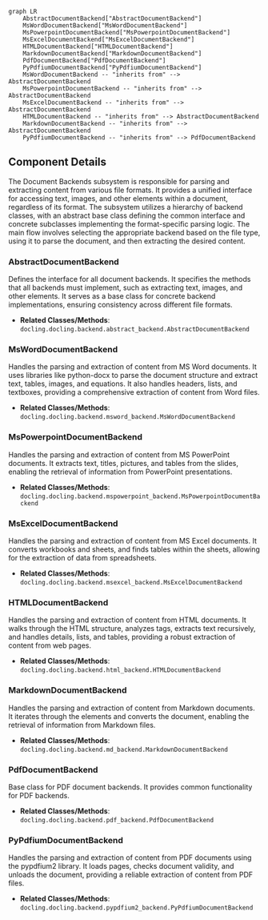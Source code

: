 ```mermaid
graph LR
    AbstractDocumentBackend["AbstractDocumentBackend"]
    MsWordDocumentBackend["MsWordDocumentBackend"]
    MsPowerpointDocumentBackend["MsPowerpointDocumentBackend"]
    MsExcelDocumentBackend["MsExcelDocumentBackend"]
    HTMLDocumentBackend["HTMLDocumentBackend"]
    MarkdownDocumentBackend["MarkdownDocumentBackend"]
    PdfDocumentBackend["PdfDocumentBackend"]
    PyPdfiumDocumentBackend["PyPdfiumDocumentBackend"]
    MsWordDocumentBackend -- "inherits from" --> AbstractDocumentBackend
    MsPowerpointDocumentBackend -- "inherits from" --> AbstractDocumentBackend
    MsExcelDocumentBackend -- "inherits from" --> AbstractDocumentBackend
    HTMLDocumentBackend -- "inherits from" --> AbstractDocumentBackend
    MarkdownDocumentBackend -- "inherits from" --> AbstractDocumentBackend
    PyPdfiumDocumentBackend -- "inherits from" --> PdfDocumentBackend
```

## Component Details

The Document Backends subsystem is responsible for parsing and extracting content from various file formats. It provides a unified interface for accessing text, images, and other elements within a document, regardless of its format. The subsystem utilizes a hierarchy of backend classes, with an abstract base class defining the common interface and concrete subclasses implementing the format-specific parsing logic. The main flow involves selecting the appropriate backend based on the file type, using it to parse the document, and then extracting the desired content.

### AbstractDocumentBackend
Defines the interface for all document backends. It specifies the methods that all backends must implement, such as extracting text, images, and other elements. It serves as a base class for concrete backend implementations, ensuring consistency across different file formats.
- **Related Classes/Methods**: `docling.docling.backend.abstract_backend.AbstractDocumentBackend`

### MsWordDocumentBackend
Handles the parsing and extraction of content from MS Word documents. It uses libraries like python-docx to parse the document structure and extract text, tables, images, and equations. It also handles headers, lists, and textboxes, providing a comprehensive extraction of content from Word files.
- **Related Classes/Methods**: `docling.docling.backend.msword_backend.MsWordDocumentBackend`

### MsPowerpointDocumentBackend
Handles the parsing and extraction of content from MS PowerPoint documents. It extracts text, titles, pictures, and tables from the slides, enabling the retrieval of information from PowerPoint presentations.
- **Related Classes/Methods**: `docling.docling.backend.mspowerpoint_backend.MsPowerpointDocumentBackend`

### MsExcelDocumentBackend
Handles the parsing and extraction of content from MS Excel documents. It converts workbooks and sheets, and finds tables within the sheets, allowing for the extraction of data from spreadsheets.
- **Related Classes/Methods**: `docling.docling.backend.msexcel_backend.MsExcelDocumentBackend`

### HTMLDocumentBackend
Handles the parsing and extraction of content from HTML documents. It walks through the HTML structure, analyzes tags, extracts text recursively, and handles details, lists, and tables, providing a robust extraction of content from web pages.
- **Related Classes/Methods**: `docling.docling.backend.html_backend.HTMLDocumentBackend`

### MarkdownDocumentBackend
Handles the parsing and extraction of content from Markdown documents. It iterates through the elements and converts the document, enabling the retrieval of information from Markdown files.
- **Related Classes/Methods**: `docling.docling.backend.md_backend.MarkdownDocumentBackend`

### PdfDocumentBackend
Base class for PDF document backends. It provides common functionality for PDF backends.
- **Related Classes/Methods**: `docling.docling.backend.pdf_backend.PdfDocumentBackend`

### PyPdfiumDocumentBackend
Handles the parsing and extraction of content from PDF documents using the pypdfium2 library. It loads pages, checks document validity, and unloads the document, providing a reliable extraction of content from PDF files.
- **Related Classes/Methods**: `docling.docling.backend.pypdfium2_backend.PyPdfiumDocumentBackend`
